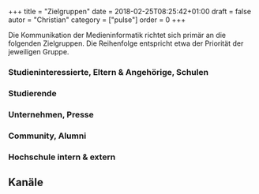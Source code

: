 +++
title = "Zielgruppen"
date = 2018-02-25T08:25:42+01:00
draft = false
autor = "Christian"
category = ["pulse"]
order = 0
+++

Die Kommunikation der Medieninformatik richtet sich primär an die folgenden Zielgruppen. Die Reihenfolge entspricht etwa der Priorität der jeweiligen Gruppe.

### Studieninteressierte, Eltern & Angehörige, Schulen

### Studierende

### Unternehmen, Presse

### Community, Alumni

### Hochschule intern & extern

## Kanäle
